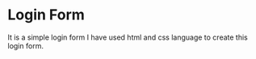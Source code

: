 # Login Form

It is a simple login form I have used html and css language to create this login form.

